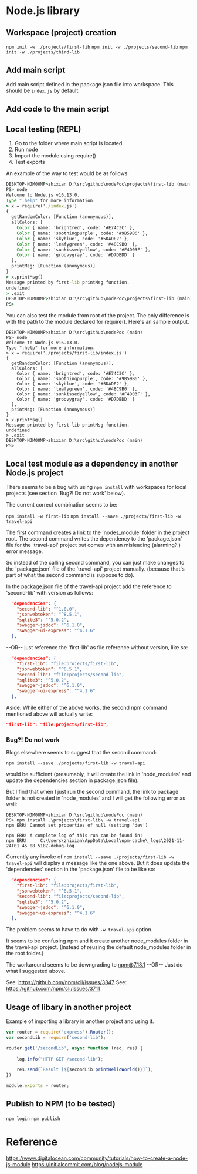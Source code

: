 # Node.js library

## Workspace (project) creation

`npm init -w ./projects/first-lib`
`npm init -w ./projects/second-lib`
`npm init -w ./projects/third-lib`

## Add main script

Add main script defined in the package.json file into workspace.
This should be `index.js` by default.

## Add code to the main script


## Local testing (REPL)

1.  Go to the folder where main script is located.
2.  Run node
3.  Import the module using require()
4.  Test exports

An example of the way to test would be as follows:

```cmd
DESKTOP-NJM00MP>zhixian D:\src\github\nodePoc\projects\first-lib (main)
PS> node
Welcome to Node.js v16.13.0.
Type ".help" for more information.
> x = require('./index.js')
{
  getRandomColor: [Function (anonymous)],
  allColors: [
    Color { name: 'brightred', code: '#E74C3C' },
    Color { name: 'soothingpurple', code: '#9B59B6' },
    Color { name: 'skyblue', code: '#5DADE2' },
    Color { name: 'leafygreen', code: '#48C9B0' },
    Color { name: 'sunkissedyellow', code: '#F4D03F' },
    Color { name: 'groovygray', code: '#D7DBDD' }
  ],
  printMsg: [Function (anonymous)]
}
> x.printMsg()
Message printed by first-lib printMsg function.
undefined
> .exit
DESKTOP-NJM00MP>zhixian D:\src\github\nodePoc\projects\first-lib (main)
PS> 
```

You can also test the module from root of the project.
The only difference is with the path to the module declared for require().
Here's an sample output.

```
DESKTOP-NJM00MP>zhixian D:\src\github\nodePoc (main)
PS> node
Welcome to Node.js v16.13.0.
Type ".help" for more information.
> x = require('./projects/first-lib/index.js')
{
  getRandomColor: [Function (anonymous)],
  allColors: [
    Color { name: 'brightred', code: '#E74C3C' },
    Color { name: 'soothingpurple', code: '#9B59B6' },
    Color { name: 'skyblue', code: '#5DADE2' },
    Color { name: 'leafygreen', code: '#48C9B0' },
    Color { name: 'sunkissedyellow', code: '#F4D03F' },
    Color { name: 'groovygray', code: '#D7DBDD' }
  ],
  printMsg: [Function (anonymous)]
}
> x.printMsg()
Message printed by first-lib printMsg function.
undefined
> .exit
DESKTOP-NJM00MP>zhixian D:\src\github\nodePoc (main)
PS>
```


## Local test module as a dependency in another Node.js project

There seems to be a bug with using `npm install` with workspaces for local projects (see section 'Bug?! Do not work' below).

The current correct combination seems to be:

`npm install -w first-lib`
`npm install --save ./projects/first-lib -w travel-api`

The first command creates a link to the 'nodes_module' folder in the project root.
The second command writes the dependency to the 'package.json' file for the 'travel-api' project 
but comes with an misleading (alarming?!) error message.

So instead of the calling second command, you can just make changes to the 'package.json' file of the 'travel-api' project manually.
(because that's part of what the second command is suppose to do).

In the package.json file of the travel-api project add the reference to 'second-lib' with version as follows:

```json
  "dependencies": {
    "second-lib": "^1.0.0",
    "jsonwebtoken": "^8.5.1",
    "sqlite3": "^5.0.2",
    "swagger-jsdoc": "^6.1.0",
    "swagger-ui-express": "^4.1.6"
  },
```

--OR-- just reference the 'first-lib' as file reference without version, like so:

```json
  "dependencies": {
    "first-lib": "file:projects/first-lib",
    "jsonwebtoken": "^8.5.1",
    "second-lib": "file:projects/second-lib",
    "sqlite3": "^5.0.2",
    "swagger-jsdoc": "^6.1.0",
    "swagger-ui-express": "^4.1.6"
  },
```

Aside: While either of the above works, the second npm command mentioned above will actually write:
```json
"first-lib": "file:projects/first-lib",
```

### Bug?! Do not work

Blogs elsewhere seems to suggest that the second command:

`npm install --save ./projects/first-lib -w travel-api`

would be sufficient (presumably, it will create the link in 'node_modules' and update the dependencies section in package.json file).

But I find that when I just run the second command, the link to package folder is not created in 'node_modules' 
and I will get the following error as well:

```cmd:Not working!
DESKTOP-NJM00MP>zhixian D:\src\github\nodePoc (main)
PS> npm install .\projects\first-lib\ -w travel-api
npm ERR! Cannot set properties of null (setting 'dev')

npm ERR! A complete log of this run can be found in:
npm ERR!     C:\Users\zhixian\AppData\Local\npm-cache\_logs\2021-11-24T01_45_08_518Z-debug.log
```

Currently any invoke of `npm install --save ./projects/first-lib -w travel-api` will display a message like the one above.
But it does update the 'dependencies' section in the 'package.json' file to be like so:

```json
  "dependencies": {
    "first-lib": "file:projects/first-lib",
    "jsonwebtoken": "^8.5.1",
    "second-lib": "file:projects/second-lib",
    "sqlite3": "^5.0.2",
    "swagger-jsdoc": "^6.1.0",
    "swagger-ui-express": "^4.1.6"
  },
```

The problem seems to have to do with `-w travel-api` option.

It seems to be confusing npm and it create another node_modules folder in the travel-api project. 
(Instead of reusing the default node_modules folder in the root folder.)

The workaround seems to be downgrading to npm@7.18.1 
--OR--
Just do what I suggested above.

See: https://github.com/npm/cli/issues/3847
See: https://github.com/npm/cli/issues/3711


## Usage of libary in another project

Example of importing a library in another project and using it.

```js
var router = require('express').Router();
var secondLib = require('second-lib');

router.get('/secondLib', async function (req, res) {
    
    log.info("HTTP GET /second-lib");

    res.send(`Result [${secondLib.printHelloWorld()}]`);
})

module.exports = router;
```

## Publish to NPM (to be tested)

`npm login`
`npm publish`

# Reference

https://www.digitalocean.com/community/tutorials/how-to-create-a-node-js-module
https://initialcommit.com/blog/nodejs-module
